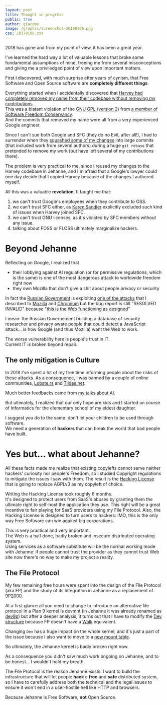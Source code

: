 ```yaml
---
layout: post
title: Thought in progress
public: true
author: giacomo
image: /graphic/screenshot-20180106.png
css: 20170106.css
---
```

2018 has gone and from my point of view, it has been a great year.

I've learned the hard way a lot of valuable lessons that broke some
fundamental assumptions of mine, freeing me from several misconceptions and
giving me a priviledged point of view upon important matters.

First I discovered, with much surprise after years of cynism, that
Free Software and Open Source software are **completely different things**.

Everything started when I accidentally discovered that 
[Harvey had completely removed my name from their codebase without removing my contributions](https://medium.com/@giacomo_59737/what-i-wish-i-knew-before-contributing-to-open-source-dd63acd20696).  
This was a blatant violation of the
[GNU GPL (version 2)](http://www.gnu.org/licenses/gpl-2.0.html)
from [a member of Software Freedom Conservancy](https://sfconservancy.org/).  
And the commits that removed my name were all from a very experienced Google engineer.

Since I can't sue both Google and SFC (they do no Evil, after all!), I had
to surrender when they [squashed some of my changes](https://github.com/Harvey-OS/harvey/issues/698#issuecomment-365110085) 
into large commits (that included work from several authors) during a
huge `git rebase` that pretended to remove my work (but have left several
of my contributions there).

The problem is very practical to me, since I reused my changes to the Harvey
codebase in Jehanne, and I'm afraid that a Google's lawyer could one day decide
that I copied Harvey because of the changes I authored myself.

All this was a valuable **revelation**. It taught me that:

1. we can't trust Google's employees when they contribute to OSS.
2. we can't trust SFC either, as [Karen Sandler](http://punkrocklawyer.com/)
   explicitly excluded such kind of issues when Harvey joined SFC.
3. we can't trust GNU licenses, as it's violated by SFC members without any issue.
4. talking about FOSS or FLOSS ultimately marginalize hackers.

# Beyond Jehanne

Reflecting on Google, I realized that 

- their lobbying against AI regulation (or for permissive regulations, 
  which is the same) is one of the most dangerous attack to worldwide
  freedom right now
- they own Mozilla that don't give a shit about people privacy or security

In fact the [Russian Government](https://bugzilla.mozilla.org/show_bug.cgi?id=1487081#c16)
is exploiting [one of the attacks](https://dev.to/shamar/the-meltdown-of-the-web-4p1m)
that I described to [Mozilla](https://bugzilla.mozilla.org/show_bug.cgi?id=1487081)
and [Chromium](https://bugs.chromium.org/p/chromium/issues/detail?id=879381)
but the bug report is still "RESOLVED INVALID" because
"[this is the Web functioning as designed](https://bugzilla.mozilla.org/show_bug.cgi?id=1487081#c10)"

I mean: the Russian Governement building a database of security researcher
and privacy aware people that could detect a JavaScript attack... is how
Google (and thus Mozilla) want the Web to work. 

The worse vulnerability here is people's trust in IT.  
Current IT is broken beyond repair.

## The only mitigation is Culture

In 2018 I've spent a lot of my free time informing people about the risks of
these attacks. As a consequence, I was banned by a couple of online communities,
[Lobste.rs](https://dev.to/shamar/i-have-been-banned-from-lobsters-ask-me-anything-5041) and
[Tildes.net](http://www.tesio.it/cache/2018/TildesNET_Undetectable-Remote-Arbitrary-Code-Execution-Attacks-through-JavaScript-and-HTTP-headers-trickery.html).

Much better feedbacks came from [my talks about AI](http://www.tesio.it/talks/).

But ultimately, I realized that our only hope are kids and I started an
course of Informatics for the elementary school of my eldest daughter.

I suggest you do to the same: don't let your children to be used through software.  
We need a generation of **hackers** that can break the world that bad people have built.

# Yes but... what about Jehanne?

All these facts made me realize that existing copylefts cannot serve neither
hackers' curiosity nor people's Freedom, so I studied Copyright regulations to mitigate
the issues I saw with them. The result is the [Hacking License](http://www.tesio.it/documents/HACK.txt)
that is going to replace AGPLv3 as my copyleft of choice.

Writing the Hacking License took roughly 6 months.  
It's designed to protect users from SaaS's abuses by granting them the
ultimate right to self-host the application they use. This right will be
a great incentive to fair playing for SaaS providers using my File Protocol.
Also, the Hacking License is designed to turn users to hackers: IMO, this is
the only way Free Software can win against big corporations.

This is very practical and very important.  
The Web is a half done, badly broken and insecure distributed operating system.  
Using services as a software substitute will be the normal working mode with
Jehanne: if people cannot trust the provider as they cannot trust Web site now
there's no way to make my project a reality.

## The File Protocol

My few remaining free hours were spent into the design of the File
Protocol (aka FP) and the study of its integration in Jehanne as a
replacement of 9P2000.

At a first glance all you need to change to introduce an alternative file
protocol in a Plan 9 kernel is devmnt (in Jehanne it was already renamed as
[dev9p](https://github.com/JehanneOS/jehanne/blob/93111d7b0ea5b2b1582af1a576ccace7e1fcb9a3/sys/src/kern/port/dev9p.c))
but after a deeper analysis, it turns out that I have to modify the 
[Dev structure](https://github.com/JehanneOS/jehanne/blob/93111d7b0ea5b2b1582af1a576ccace7e1fcb9a3/sys/src/kern/port/portdat.h#L197)
because FP doesn't have a [Walk](http://man.cat-v.org/9front/5/walk) equivalent.

Changing `Dev` has a huge impact on the whole kernel, and it's just a part
of the issue because I also want to move to a [new mount table](http://lsub.org/export/9pix.pdf).

So ultimately, the Jehanne kernel is badly broken right now.

As a consequence you didn't saw much work ongoing on Jehanne, and to be honest... 
I wouldn't hold my breath.

The File Protocol is the reason Jehanne exists: I want to build the
infrastructure that will let people **hack** a **free** and **safe**
distributed system, so I have to carefully address both the technical and
the legal issues to ensure it won't end in a user-hostile hell like HTTP
and browsers.

Because Jehanne is Free Software, **not** Open Source.
